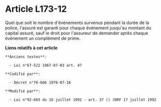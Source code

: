 # Article L173-12

Quel que soit le nombre d'événements survenus pendant la durée de la police, l'assuré est garanti pour chaque événement
jusqu'au montant du capital assuré, sauf le droit pour l'assureur de demander après chaque événement un complément de prime.

**Liens relatifs à cet article**

	**Anciens textes**:

	  - Loi n°67-522 1967-07-03 art. 47

	**Codifié par**:

	  - Décret n°76-666 1976-07-16

	**Modifié par**:

	  - Loi n°92-665 du 16 juillet 1992 - art. 37 () JORF 17 juillet 1992
